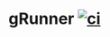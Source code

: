 # gRunner [![ci](https://github.com/sku0x20/gRunner/actions/workflows/ci.yml/badge.svg)](https://github.com/sku0x20/gRunner/actions/workflows/ci.yml)
